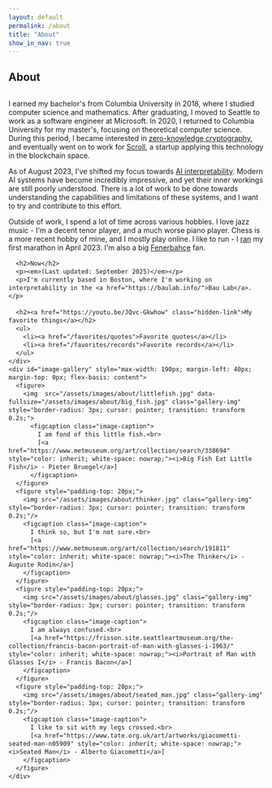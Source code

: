 ```yaml
---
layout: default
permalink: /about
title: "About"
show_in_nav: true
---
```

<style>
  .gallery-img:hover {
    transform: scale(1.03);
  }
</style>

## About

<div>
  <div style="display: flex; flex-wrap: wrap;">
    <div style="flex: 1; min-width: 60%;">
      <p>
        I earned my bachelor's from Columbia University in 2018, where I studied computer science and mathematics.
        After graduating, I moved to Seattle to work as a software engineer at Microsoft.
        In 2020, I returned to Columbia University for my master's, focusing on theoretical computer science.
        During this period, I became interested in <a href="https://en.wikipedia.org/wiki/Zero-knowledge_proof">zero-knowledge cryptography</a>, and eventually went on to work for <a href="https://scroll.io">Scroll</a>, a startup applying this technology in the blockchain space.</p>
      <p>
        As of August 2023, I've shifted my focus towards <a href="https://distill.pub/2020/circuits/zoom-in/">AI interpretability</a>.
        Modern AI systems have become incredibly impressive, and yet their inner workings are still poorly understood.
        There is a lot of work to be done towards understanding the capabilities and limitations of these systems, and I want to try and contribute to this effort.
      </p>
      <p>
        Outside of work, I spend a lot of time across various hobbies.
        I love jazz music - I'm a decent tenor player, and a much worse piano player.
        Chess is a more recent hobby of mine, and I mostly play online.
        I like to run - I <a href="https://results.svetiming.com/Big-Sur/events/2023/Big-Sur-International-Marathon/3156/entrant/share">ran</a> my first marathon in April 2023.
        I'm also a big <a href="https://en.wikipedia.org/wiki/Fenerbah%C3%A7e_S.K._(football)">Fenerbahçe</a> fan.
      </p>

      <h2>Now</h2>
      <p><em>(Last updated: September 2025)</em></p>
      <p>I'm currently based in Boston, where I'm working on interpretability in the <a href="https://baulab.info/">Bau Lab</a>.</p>

      <h2><a href="https://youtu.be/JQvc-Gkwhow" class="hidden-link">My favorite things</a></h2>
      <ul>
        <li><a href="/favorites/quotes">Favorite quotes</a></li>
        <li><a href="/favorites/records">Favorite records</a></li>
      </ul>
    </div>
    <div id="image-gallery" style="max-width: 190px; margin-left: 40px; margin-top: 0px; flex-basis: content">
      <figure>
        <img  src="/assets/images/about/littlefish.jpg" data-fullsize="/assets/images/about/big_fish.jpg" class="gallery-img" style="border-radius: 3px; cursor: pointer; transition: transform 0.2s;">
          <figcaption class="image-caption">
            I am fond of this little fish.<br>
            [<a href="https://www.metmuseum.org/art/collection/search/338694" style="color: inherit; white-space: nowrap;"><i>Big Fish Eat Little Fish</i> - Pieter Bruegel</a>]
          </figcaption>
      </figure>
      <figure style="padding-top: 20px;">
        <img src="/assets/images/about/thinker.jpg" class="gallery-img" style="border-radius: 3px; cursor: pointer; transition: transform 0.2s;"/>
        <figcaption class="image-caption">
          I think so, but I'm not sure.<br>
          [<a href="https://www.metmuseum.org/art/collection/search/191811" style="color: inherit; white-space: nowrap;"><i>The Thinker</i> - Auguste Rodin</a>]
        </figcaption>
      </figure>
      <figure style="padding-top: 20px;">
        <img src="/assets/images/about/glasses.jpg" class="gallery-img" style="border-radius: 3px; cursor: pointer; transition: transform 0.2s;"/>
        <figcaption class="image-caption">
          I am always confused.<br>
          [<a href="https://frisson.site.seattleartmuseum.org/the-collection/francis-bacon-portrait-of-man-with-glasses-i-1963/" style="color: inherit; white-space: nowrap;"><i>Portrait of Man with Glasses I</i> - Francis Bacon</a>]
        </figcaption>
      </figure>
      <figure style="padding-top: 20px;">
        <img src="/assets/images/about/seated_man.jpg" class="gallery-img" style="border-radius: 3px; cursor: pointer; transition: transform 0.2s;"/>
        <figcaption class="image-caption">
          I like to sit with my legs crossed.<br>
          [<a href="https://www.tate.org.uk/art/artworks/giacometti-seated-man-n05909" style="color: inherit; white-space: nowrap;"><i>Seated Man</i> - Alberto Giacometti</a>]
        </figcaption>
      </figure>
    </div>
  </div>
</div>

<script>
  // Randomize image order on page load
  const gallery = document.getElementById('image-gallery');
  const figures = Array.from(gallery.children);
  figures.sort(() => Math.random() - 0.5);
  figures.forEach(fig => gallery.appendChild(fig));

  // Create lightbox overlay
  const lightbox = document.createElement('div');
  lightbox.style.cssText = 'display:none; position:fixed; top:0; left:0; width:100%; height:100%; background:rgba(0,0,0,0.9); z-index:1000; cursor:default; align-items:center; justify-content:center;';
  const lightboxImg = document.createElement('img');
  lightboxImg.style.cssText = 'max-width:90%; max-height:90%; object-fit:contain; cursor:default;';
  lightbox.appendChild(lightboxImg);
  document.body.appendChild(lightbox);

  // Add click handlers to images
  gallery.querySelectorAll('img').forEach(img => {
    img.addEventListener('click', () => {
      lightboxImg.src = img.dataset.fullsize || img.src;
      lightbox.style.display = 'flex';
    });
  });

  // Close lightbox on click
  lightbox.addEventListener('click', () => {
    lightbox.style.display = 'none';
  });

  // Close lightbox on ESC key
  document.addEventListener('keydown', (e) => {
    if (e.key === 'Escape' && lightbox.style.display === 'flex') {
      lightbox.style.display = 'none';
    }
  });
</script>

<!-- This is the base Jekyll theme. You can find out more info about customizing your Jekyll theme, as well as basic Jekyll usage documentation at [jekyllrb.com](https://jekyllrb.com/)

You can find the source code for Minima at GitHub:
[jekyll][jekyll-organization] /
[minima](https://github.com/jekyll/minima)

You can find the source code for Jekyll at GitHub:
[jekyll][jekyll-organization] /
[jekyll](https://github.com/jekyll/jekyll)


[jekyll-organization]: https://github.com/jekyll -->
